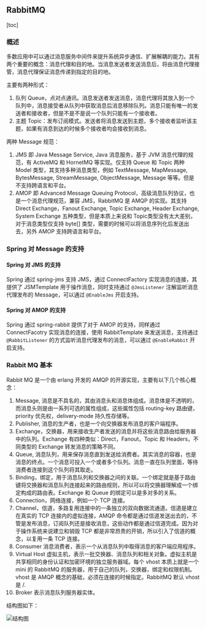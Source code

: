 ## RabbitMQ

[toc]

### 概述

多数应用中可以通过消息服务中间件来提升系统异步通信、扩展解耦的能力。其有两个重要的概念：消息代理和目的地。当消息发送者发送消息后，将由消息代理接管，消息代理保证消息传递到指定的目的地。

主要有两种形式：

1. 队列 Queue，点对点通讯。消息发送者发送消息，消息代理将其放入到一个队列中，消息接受者从队列中获取消息后消息移除队列。消息只能有唯一的发送者和接收者，但是不是不是说一个队列只能有一个接收者。
2. 主题 Topic：发布订阅模式。发送者将消息发送到主题，多个接收者监听该主题，如果有消息到达的时候多个接收者均会接收到消息。

两种 Message 规范：

1. JMS 即 Java  Message Service, Java 消息服务，基于 JVM 消息代理的规范，有 ActiveMQ 和 HornetMQ 等实现。仅支持 Queue 和 Topic 两种 Model 类型，其支持多种消息类型，例如 TextMessage, MapMessage, BytesMessage, StreamMessage, ObjectMessage, Message 等等。但是不支持跨语言和平台。
2. AMOP 即 Advanced Message Queuing Protocol，高级消息队列协议，也是一个消息代理规范，兼容 JMS，RabbitMQ 是 AMQP 的实现。其支持 Direct Exchange，Fanout Exchange, Topic Exchange, Header Exchange, System Exchange 五种类型，但是本质上来说和 Topic类型没有太大差别，对于消息类型仅支持 byte[] 类型，需要的时候可以将消息序列化后发送出去，另外 AMOP 支持跨语言和平台。

### Spring 对 Message 的支持

#### Spring 对 JMS 的支持

Spring 通过 spring-jms 支持 JMS，通过 ConnectFactory 实现消息的连接，其提供了 JSMTemplate 用于操作消息，同时支持通过 `@JmsListener` 注解监听消息代理发布的 Message，可以通过 `@EnableJms` 开启支持。



#### Spring 对 AMOP 的支持

Spring 通过 spring-rabbit 提供了对于 AMOP 的支持，同样通过 ConnectFacotry 实现消息的连接，使用 RabbitTemplate 来发送消息，支持通过 `@RabbitListener`  的方式监听消息代理发布的消息，可以通过 `@EnableRabbit` 开启支持。



### Rabbit MQ 基本

Rabbit MQ 是一个由 erlang 开发的 AMQP 的开源实现，主要有以下几个核心概念：

1. Message, 消息是不具名的，其由消息头和消息体组成。消息体是不透明的，而消息头则是由一系列可选的属性组成，这些属性包括 routing-key 路由键，priority 优先权，delivery-mode 持久性存储等。
2. Publisher, 消息的生产者，也是一个向交换器发布消息的客户端程序。
3. Exchange，交换器，用来接收生产者发送的消息并将这些消息路由给服务器中的队列。Exchange 有四种类似：Direct，Fanout，Topic 和 Headers，不同类型的 Exchange 转发消息的策略不同。
4. Queue, 消息队列，用来保存消息直到发送给消费者。其实消息的容器，也是消息的终点。一个消息可投入一个或者多个队列。消息一直在队列里面，等待消费者连接到这个队列将其取走。
5. Binding，绑定，用于消息队列和交换器之间的关联。一个绑定就是基于路由键将交换器和消息队列连接起来的路由规则，所以可以将交换器理解成一个绑定构成的路由表。Exchange 和 Queue 的绑定可以是多对多的关系。
6. Connection，网络连接，例如一个 TCP 连接。
7. Channel，信道，多路复用连接中的一条独立的双向数据流通道。信道是建立在真实的 TCP 连接内的虚拟连接，AMQP 命令都是通过信道发送出去的，不管是发布消息，订阅队列还是接收消息，这些动作都是通过信道完成。因为对于操作系统来说建立和销毁 TCP 都是非常昂贵的开销，所以引入了信道的概念，以复用一条 TCP 连接。
8. Consumer 消息消费者，表示一个从消息队列中取得消息的客户端应用程序。
9. Virtual Host 虚拟主机，表示一批交换器、消息队列和相关对象。虚拟主机是共享相同的身份认证和加密环境的独立服务器域。每个 vhost 本质上就是一个mini 的 RabbitMQ 的服务器，用于自己的队列，交换器，绑定和权限机制。vhost 是 AMQP 概念的基础，必须在连接的时候指定。RabbitMQ 默认 vhost 是 /.
10. Broker 表示消息队列服务器实体。

结构图如下：

![结构图](https://i.loli.net/2020/07/02/7Rpt26EzYDixM3j.png)

